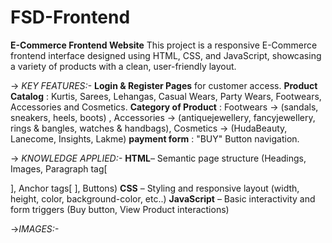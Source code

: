 # FSD-Frontend
**E-Commerce Frontend Website** 
This project is a responsive E-Commerce frontend interface designed using HTML, CSS, and JavaScript, showcasing a variety of products with a clean, user-friendly layout.

-> _KEY FEATURES:-_
**Login & Register Pages** for customer access.
**Product Catalog** : Kurtis, Sarees, Lehangas, Casual Wears, Party Wears, Footwears, Accessories and Cosmetics.
**Category of Product** : Footwears -> (sandals, sneakers, heels, boots) , Accessories -> (antiquejewellery, fancyjewellery, rings & bangles, watches & handbags), Cosmetics -> (HudaBeauty, Lanecome, Insights, Lakme)
**payment form** : "BUY" Button navigation. 

-> _KNOWLEDGE APPLIED:-_
 **HTML**– Semantic page structure (Headings, Images, Paragraph tag[<p> </p>], Anchor tags[<a> </a>], Buttons)
 **CSS** – Styling and responsive layout (width, height, color, background-color, etc..) 
 **JavaScript** – Basic interactivity and form triggers (Buy button, View Product interactions)

 ->_IMAGES:-_
 
